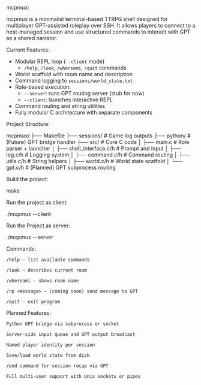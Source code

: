 mcpmux:

mcpmux is a minimalist terminal-based TTRPG shell designed for multiplayer GPT-assisted roleplay over SSH. It allows players to connect to a host-managed session and use structured commands to interact with GPT as a shared narrator.

Current Features:

- Modular REPL loop (`--client` mode)
    - `/help`, `/look`, `/whereami`, `/quit` commands
- World scaffold with room name and description
- Command logging to `sessions/world_state.txt`
- Role-based execution:
  - `--server`: runs GPT routing server (stub for now)
  - `--client`: launches interactive REPL
- Command routing and string utilities
- Fully modular C architecture with separate components

Project Structure:

mcpmux/
├── Makefile
├── sessions/ # Game log outputs
├── python/ # (Future) GPT bridge handler
├── src/ # Core C code
│ ├── main.c # Role parser + launcher
│ ├── shell_interface.c/h # Prompt and input
│ ├── log.c/h # Logging system
│ ├── command.c/h # Command routing
│ ├── utils.c/h # String helpers
│ ├── world.c/h # World state scaffold
│ └── gpt.c/h # (Planned) GPT subprocess routing

Build the project:

make

Run the project as client:

./mcpmux --client

Run the Project as server:

./mcpmux --server

Commands:

    /help – list available commands

    /look – describes current room

    /whereami – shows room name

    /rp <message> – (coming soon) send message to GPT

    /quit – exit program

Planned Features:

    Python GPT bridge via subprocess or socket

    Server-side input queue and GPT output broadcast

    Named player identity per session

    Save/load world state from disk

    /end command for session recap via GPT

    Full multi-user support with Unix sockets or pipes
